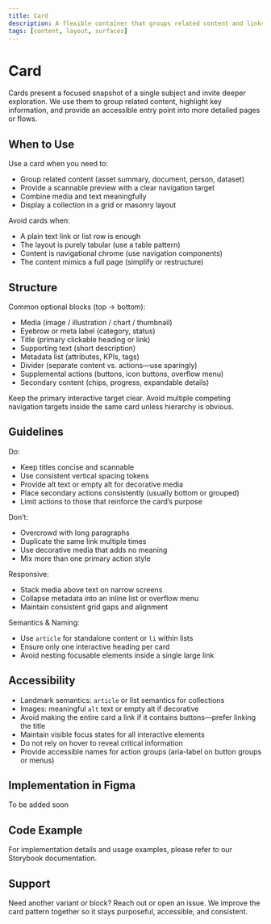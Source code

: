 ```yaml
---
title: Card
description: A flexible container that groups related content and links to deeper detail.
tags: [content, layout, surfaces]
---
```


# Card

Cards present a focused snapshot of a single subject and invite deeper exploration. We use them to group related content, highlight key information, and provide an accessible entry point into more detailed pages or flows.

## When to Use

Use a card when you need to:

- Group related content (asset summary, document, person, dataset)
- Provide a scannable preview with a clear navigation target
- Combine media and text meaningfully
- Display a collection in a grid or masonry layout

Avoid cards when:

- A plain text link or list row is enough
- The layout is purely tabular (use a table pattern)
- Content is navigational chrome (use navigation components)
- The content mimics a full page (simplify or restructure)

## Structure

Common optional blocks (top → bottom):

- Media (image / illustration / chart / thumbnail)
- Eyebrow or meta label (category, status)
- Title (primary clickable heading or link)
- Supporting text (short description)
- Metadata list (attributes, KPIs, tags)
- Divider (separate content vs. actions—use sparingly)
- Supplemental actions (buttons, icon buttons, overflow menu)
- Secondary content (chips, progress, expandable details)

Keep the primary interactive target clear. Avoid multiple competing navigation targets inside the same card unless hierarchy is obvious.

## Guidelines

Do:

- Keep titles concise and scannable
- Use consistent vertical spacing tokens
- Provide alt text or empty alt for decorative media
- Place secondary actions consistently (usually bottom or grouped)
- Limit actions to those that reinforce the card’s purpose

Don’t:

- Overcrowd with long paragraphs
- Duplicate the same link multiple times
- Use decorative media that adds no meaning
- Mix more than one primary action style

Responsive:

- Stack media above text on narrow screens
- Collapse metadata into an inline list or overflow menu
- Maintain consistent grid gaps and alignment

Semantics & Naming:

- Use `article` for standalone content or `li` within lists
- Ensure only one interactive heading per card
- Avoid nesting focusable elements inside a single large link

## Accessibility

- Landmark semantics: `article` or list semantics for collections
- Images: meaningful `alt` text or empty alt if decorative
- Avoid making the entire card a link if it contains buttons—prefer linking the title
- Maintain visible focus states for all interactive elements
- Do not rely on hover to reveal critical information
- Provide accessible names for action groups (aria-label on button groups or menus)

## Implementation in Figma

To be added soon

## Code Example

For implementation details and usage examples, please refer to our Storybook documentation.

## Support

Need another variant or block? Reach out or open an issue. We improve the card pattern together so it stays purposeful, accessible, and consistent.
